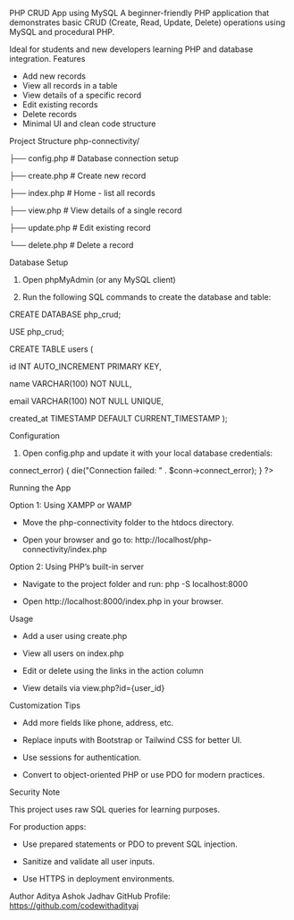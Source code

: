 PHP CRUD App using MySQL
A beginner-friendly PHP application that demonstrates basic CRUD (Create, Read, Update, Delete) operations using MySQL and procedural PHP.

Ideal for students and new developers learning PHP and database integration.
Features
- Add new records
- View all records in a table
- View details of a specific record
- Edit existing records
- Delete records
- Minimal UI and clean code structure

Project Structure
php-connectivity/

├── config.php             # Database connection setup

├── create.php             # Create new record

├── index.php              # Home - list all records

├── view.php               # View details of a single record

├── update.php             # Edit existing record

└── delete.php             # Delete a record


Database Setup
1. Open phpMyAdmin (or any MySQL client)

2. Run the following SQL commands to create the database and table:

CREATE DATABASE php_crud;

USE php_crud;

CREATE TABLE users (

  id INT AUTO_INCREMENT PRIMARY KEY,
  
  name VARCHAR(100) NOT NULL,
  
  email VARCHAR(100) NOT NULL UNIQUE,
  
  created_at TIMESTAMP DEFAULT CURRENT_TIMESTAMP
);




Configuration
1. Open config.php and update it with your local database credentials:

<?php

$servername = "localhost";

$username = "root";

$password = "";

$dbname = "php_crud";

$conn = new mysqli($servername, $username, $password, $dbname);

if ($conn->connect_error) {

    die("Connection failed: " . $conn->connect_error);
}

?>


Running the App

Option 1: Using XAMPP or WAMP

- Move the php-connectivity folder to the htdocs directory.

- Open your browser and go to: http://localhost/php-connectivity/index.php



Option 2: Using PHP’s built-in server

- Navigate to the project folder and run: php -S localhost:8000

- Open http://localhost:8000/index.php in your browser.

Usage

- Add a user using create.php

- View all users on index.php

- Edit or delete using the links in the action column

- View details via view.php?id={user_id}

Customization Tips

- Add more fields like phone, address, etc.

- Replace inputs with Bootstrap or Tailwind CSS for better UI.

- Use sessions for authentication.

- Convert to object-oriented PHP or use PDO for modern practices.

Security Note

This project uses raw SQL queries for learning purposes.

For production apps:

- Use prepared statements or PDO to prevent SQL injection.

- Sanitize and validate all user inputs.

- Use HTTPS in deployment environments.





Author
Aditya Ashok Jadhav
GitHub Profile: https://github.com/codewithadityaj
